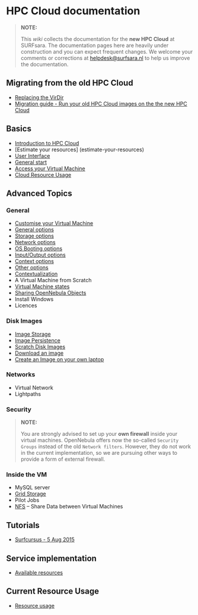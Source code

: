 # HPC Cloud documentation

> **NOTE:**
>
> This _wiki_ collects the documentation for the **new HPC Cloud** at SURFsara. The documentation pages here are heavily under construction and you can expect frequent changes.  We welcome your comments or corrections at helpdesk@surfsara.nl to help us improve the documentation.  


## Migrating from the old HPC Cloud
* [Replacing the VirDir](replacing-virdir)
* [Migration guide - Run your old HPC Cloud images on the the new HPC Cloud](vm-migration-guide)

## Basics
- [Introduction to HPC Cloud](introduction-to-hpc-cloud)  
- [Estimate your resources] (estimate-your-resources)  
- [User Interface](user-interface)  
- [General start](general-start)  
- [Access your Virtual Machine](access-your-VM)
- [Cloud Resource Usage](https://ui.hpccloud.surfsara.nl/oneinsight)

## Advanced Topics

### General

* [Customise your Virtual Machine](customize-your-vm)
 * [General options](customize-vm-general)
 * [Storage options](customize-vm-storage)
 * [Network options](customize-vm-network)
 * [OS Booting options](customize-vm-boot)
 * [Input/Output options](customize-vm-io)
 * [Context options](customize-vm-context)
 * [Other options](customize-vm-other)
* [Contextualization](contextualization)
* A Virtual Machine from Scratch
* [Virtual Machine states](vm-states)  
* [Sharing OpenNebula Objects](sharing-objects)  
* Install Windows  
* Licences  

### Disk Images
* [Image Storage](image_storage)
* [Image Persistence](image_persistence)
* [Scratch Disk Images](scratch_disk)
* [Download an image](image_download)  
* [Create an Image on your own laptop](image-on-own-laptop)

### Networks
* Virtual Network  
* Lightpaths 

### Security
> **NOTE:**
>
> You are strongly advised to set up your **own firewall** inside your virtual machines. OpenNebula offers now the so-called `Security Groups` instead of the old `Network filters`. However, they do not work in the current implementation, so we are pursuing other ways to provide a form of external firewall. 


### Inside the VM
* MySQL server  
* [Grid Storage](grid-storage)    
* Pilot Jobs  
* [NFS](NFS) &ndash; Share Data between Virtual Machines

## Tutorials
* [Surfcursus - 5 Aug 2015](surfcursus-5-Aug-2015)

## Service implementation
* [Available resources](resources-available)

## Current Resource Usage
* [Resource usage](https://ui.hpccloud.surfsara.nl/oneinsight)